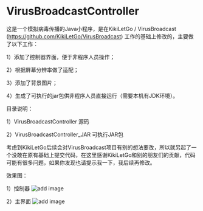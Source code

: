 # VirusBroadcastController
这是一个模拟病毒传播的Java小程序，是在KikiLetGo / VirusBroadcast (https://github.com/KikiLetGo/VirusBroadcast) 工作的基础上修改的，主要做了以下工作：

1）添加了控制器界面，便于非程序人员操作；

2）根据屏幕分辨率做了适配；

3）添加了背景图片；

4）生成了可执行的jar包供非程序人员直接运行（需要本机有JDK环境）。

目录说明：

1）VirusBroadcastController 源码

2）VirusBroadcastController_JAR 可执行JAR包

考虑到KikiLetGo后续会对VirusBroadcast项目有别的想法要改，所以就另起了一个没敢在原有基础上提交代码，在这里感谢KikiLetGo和别的朋友们的贡献，代码可能有很多问题，如果你发现也请提示我一下，我后续再修改。

效果图：

1）控制器
![add image](https://github.com/alastbing/VirusBroadcastController/blob/master/VirusBroadcastController/src/img/c.png)

2）主界面
![add image](https://github.com/alastbing/VirusBroadcastController/blob/master/VirusBroadcastController/src/img/m.png)
